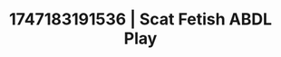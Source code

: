 ---
categories:
- Erotic tension tease
- Erotic curves
- Cumshot compilation
- Slow strip tease
- Morning after
image: /assets/images/1747183191536.jpg
layout: post
seo:
  description: Featured content with high-quality Scat Fetish, ABDL Play. HD images
    available.
  keywords: Scat Fetish, ABDL Play
  og_image: /assets/images/1747183191536.jpg
  schema_type: VisualArtwork
tags:
- '#1747183191536'
- ABDL Play
- Scat Fetish
title: 1747183191536 | Scat Fetish ABDL Play
---